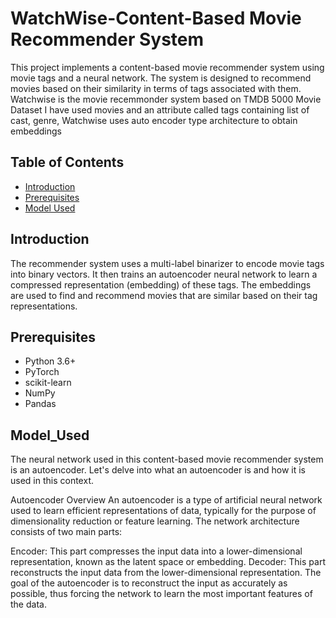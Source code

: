 # WatchWise-Content-Based Movie Recommender System

This project implements a content-based movie recommender system using movie tags and a neural network. The system is designed to recommend movies based on their similarity in terms of tags associated with them.
Watchwise is the movie recemmonder system based on TMDB 5000 Movie Dataset
I have used movies and an attribute called tags containing list of cast, genre, 
Watchwise uses auto encoder type architecture to obtain embeddings 

## Table of Contents

- [Introduction](#introduction)
- [Prerequisites](#prerequisites)
- [Model Used](#Model_Used)

## Introduction

The recommender system uses a multi-label binarizer to encode movie tags into binary vectors. It then trains an autoencoder neural network to learn a compressed representation (embedding) of these tags. The embeddings are used to find and recommend movies that are similar based on their tag representations.

## Prerequisites

- Python 3.6+
- PyTorch
- scikit-learn
- NumPy
- Pandas

## Model_Used
The neural network used in this content-based movie recommender system is an autoencoder. Let's delve into what an autoencoder is and how it is used in this context.

Autoencoder Overview
An autoencoder is a type of artificial neural network used to learn efficient representations of data, typically for the purpose of dimensionality reduction or feature learning. The network architecture consists of two main parts:

Encoder: This part compresses the input data into a lower-dimensional representation, known as the latent space or embedding.
Decoder: This part reconstructs the input data from the lower-dimensional representation.
The goal of the autoencoder is to reconstruct the input as accurately as possible, thus forcing the network to learn the most important features of the data.
